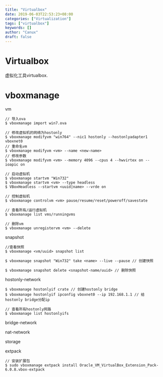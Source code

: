 ```yaml
---
title: "Virtualbox"
date: 2019-06-03T22:53:23+08:00
categories: ["Virtualization"]
tags: ["virtualbox"]
keywords: []
author: "Canux"
draft: false
---
```


# Virtualbox

虚拟化工具virtualbox.

# vboxmanage

vm

    // 导入ova
    $ vboxmanage import win7.ova 

    // 修改虚拟机的网络为hostonly
    $ vboxmanage modifyvm "win764" --nic1 hostonly --hostonlyadapter1 vboxnet0
    // 重命名vm
    $ vboxmanage modifyvm <vm> --name <new-name> 
    // 修改参数
    $ vboxmanage modifyvm <vm> --memory 4096 --cpus 4 --hwvirtex on --ioapic on

    // 启动虚拟机
    $ vboxmanage startvm "Win732"
    $ vboxmanage startvm <vm> --type headless 
    $ VBoxHeadless --startvm <uuid|name> --vrde on

    // 控制虚拟机
    $ vboxmanage controlvm <vm> pause/resume/reset/poweroff/savestate

    // 查看所有/运行虚拟机
    $ vboxmanage list vms/runningvms 

    // 删除vm
    $ vboxmanage unregistervm <vm> --delete

snapshot

    //查看快照
    $ vboxmanage <vm/uuid> snapshot list 

    $ vboxmanage snapshot "Win732" take <name> --live --pause // 创建快照

    $ vboxmanage snapshot delete <snapshot-name/uuid> // 删除快照

hostonly-network

    $ vboxmanage hostonlyif crate // 创建hostonly bridge
    $ vboxmanage hostonlyif ipconfig vboxnet0 --ip 192.168.1.1 // 给hostonly bridge分配ip

    // 查看所有hostonly网路
    $ vboxmanage list hostonlyifs

bridge-network

nat-network

storage

extpack

    // 安装扩展包
    $ sudo vboxmanage extpack install Oracle_VM_VirtualBox_Extension_Pack-6.0.8.vbox-extpack